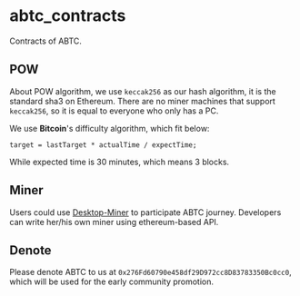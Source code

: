 # abtc_contracts
Contracts of ABTC.

## POW

About POW algorithm, we use `keccak256` as our hash algorithm, it is the standard sha3 on Ethereum. There are no miner machines that support `keccak256`, so it is equal to everyone who only has a PC.

We use **Bitcoin**'s difficulty algorithm, which fit below:

```
target = lastTarget * actualTime / expectTime;
```

While expected time is 30 minutes, which means 3 blocks.

## Miner

Users could use [Desktop-Miner](https://github.com/Algorithmic-Bitcoin/abtc-miner-electron) to participate ABTC journey. Developers can write her/his own miner using ethereum-based API.

## Denote

Please denote ABTC to us at `0x276Fd60790e458df29D972cc8D83783350Bc0cc0`, which will be used for the early community promotion.
